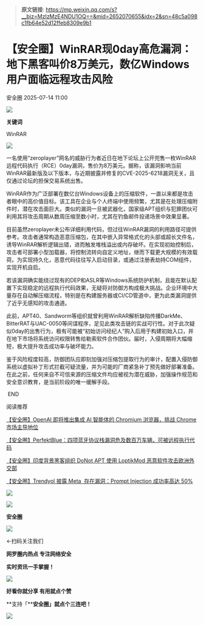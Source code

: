 > **原文链接**: https://mp.weixin.qq.com/s?__biz=MzIzMzE4NDU1OQ==&mid=2652070655&idx=2&sn=48c5a098c1fb64e52d12ffeb8309e9b1

#  【安全圈】WinRAR现0day高危漏洞：地下黑客叫价8万美元，数亿Windows用户面临远程攻击风险  
 安全圈   2025-07-14 11:00  
  
![](https://mmbiz.qpic.cn/sz_mmbiz_png/aBHpjnrGylgOvEXHviaXu1fO2nLov9bZ055v7s8F6w1DD1I0bx2h3zaOx0Mibd5CngBwwj2nTeEbupw7xpBsx27Q/640?wx_fmt=other&from=appmsg&tp=webp&wxfrom=5&wx_lazy=1&wx_co=1 "")  
  
  
**关键词**  
  
  
  
WinRAR  
  
  
![](https://mmbiz.qpic.cn/sz_mmbiz_png/aBHpjnrGylj36aZkXSpokWicU6IbwrvWuu7yn76l7QrLsgPxsx1VNAJZScCQoXDbwI39FuRFuwR6DC6mPBJHd7Q/640?wx_fmt=png&from=appmsg "")  
  
一名使用“zeroplayer”网名的威胁行为者近日在地下论坛上公开兜售一枚WinRAR远程代码执行（RCE）0day漏洞，售价为8万美元。据称，该漏洞影响当前WinRAR最新版及以下版本，与近期披露并修复的CVE-2025-6218漏洞无关，且仅通过论坛的担保交易系统出售。  
  
WinRAR作为广泛部署在数亿台Windows设备上的压缩软件，一直以来都是攻击者眼中的高价值目标。该工具在企业与个人终端中使用频繁，尤其是在处理压缩附件时，潜在攻击面巨大。类似的漏洞一旦被武器化，国家级APT组织与犯罪团伙可利用其将攻击周期从数周压缩至数小时，尤其在钓鱼邮件投递场景中效果显著。  
  
目前虽然zeroplayer未公布详细利用代码，但过往WinRAR漏洞的利用路径可提供参考。攻击者通常构造恶意压缩包，在其中嵌入异常格式化的头部或超长文件名，诱导WinRAR解析逻辑出错，进而触发堆栈溢出或内存破坏。在实现初始控制后，攻击者可部署小型加载器，将控制流转向自定义地址，继而下载更大规模的有效载荷。为实现持久化，恶意代码往往写入启动目录，或通过注册表劫持COM组件，实现开机自启。  
  
若该漏洞确实能绕过现有的DEP和ASLR等Windows系统防护机制，且能在默认配置下实现稳定的远程执行代码效果，无疑将对防御方构成极大挑战。企业环境中大量存在自动解压缩流程，特别是在构建服务器或CI/CD管道中，更为此类漏洞提供了近乎无感知的攻击通道。  
  
此前，APT40、Sandworm等组织就曾利用WinRAR解析缺陷传播DarkMe、BitterRAT与UAC-0050等间谍程序，足见此类攻击链的实战可行性。对于此次疑似0day的出售行为，极有可能被“初始访问经纪人”购入后用于构建初始入口，并在地下市场将系统访问权限转售给勒索软件合作团伙。届时，入侵周期将大幅缩短，极大提升攻击成功率与破坏能力。  
  
鉴于风险程度较高，防御团队应即刻加强对压缩包提取行为的审计，配置入侵防御系统以虚拟补丁形式拦截可疑流量，并为可能的厂商紧急补丁预先做好部署准备。在此之前，任何来自不可信来源的压缩文件均应被视为潜在威胁，加强操作规范和安全意识教育，是当前阶段的唯一缓解手段。  
  
  
 END   
  
  
阅读推荐  
  
  
[【安全圈】OpenAI 即将推出集成 AI 智能体的 Chromium 浏览器，挑战 Chrome 市场主导地位](https://mp.weixin.qq.com/s?__biz=MzIzMzE4NDU1OQ==&mid=2652070639&idx=1&sn=f8fe5c05daa266c8470e771cba01275f&scene=21#wechat_redirect)  
  
  
  
[【安全圈】PerfektBlue：四项蓝牙协议栈漏洞危及数百万车辆，可被远程执行代码](https://mp.weixin.qq.com/s?__biz=MzIzMzE4NDU1OQ==&mid=2652070639&idx=2&sn=f98a8cececf06db2add503959abb412c&scene=21#wechat_redirect)  
  
  
  
[【安全圈】印度背景黑客组织 DoNot APT 使用 LoptikMod 恶意软件攻击欧洲外交部](https://mp.weixin.qq.com/s?__biz=MzIzMzE4NDU1OQ==&mid=2652070639&idx=3&sn=bbaf04680a16d1922d1ac51d26b48f5a&scene=21#wechat_redirect)  
  
  
  
[【安全圈】Trendyol 披露 Meta  存在漏洞：Prompt Injection 成功率高达 50%](https://mp.weixin.qq.com/s?__biz=MzIzMzE4NDU1OQ==&mid=2652070639&idx=4&sn=4e7c93291c55d089867addbbd0436070&scene=21#wechat_redirect)  
  
  
  
  
![](https://mmbiz.qpic.cn/mmbiz_gif/aBHpjnrGylgeVsVlL5y1RPJfUdozNyCEft6M27yliapIdNjlcdMaZ4UR4XxnQprGlCg8NH2Hz5Oib5aPIOiaqUicDQ/640?wx_fmt=gif "")  
  
  
  
![](https://mmbiz.qpic.cn/mmbiz_png/aBHpjnrGylgeVsVlL5y1RPJfUdozNyCEDQIyPYpjfp0XDaaKjeaU6YdFae1iagIvFmFb4djeiahnUy2jBnxkMbaw/640?wx_fmt=png "")  
  
**安全圈**  
  
![](https://mmbiz.qpic.cn/mmbiz_gif/aBHpjnrGylgeVsVlL5y1RPJfUdozNyCEft6M27yliapIdNjlcdMaZ4UR4XxnQprGlCg8NH2Hz5Oib5aPIOiaqUicDQ/640?wx_fmt=gif "")  
  
  
←扫码关注我们  
  
**网罗圈内热点 专注网络安全**  
  
**实时资讯一手掌握！**  
  
  
![](https://mmbiz.qpic.cn/mmbiz_gif/aBHpjnrGylgeVsVlL5y1RPJfUdozNyCE3vpzhuku5s1qibibQjHnY68iciaIGB4zYw1Zbl05GQ3H4hadeLdBpQ9wEA/640?wx_fmt=gif "")  
  
**好看你就分享 有用就点个赞**  
  
**支持「****安全圈」就点个三连吧！**  
  
![](https://mmbiz.qpic.cn/mmbiz_gif/aBHpjnrGylgeVsVlL5y1RPJfUdozNyCE3vpzhuku5s1qibibQjHnY68iciaIGB4zYw1Zbl05GQ3H4hadeLdBpQ9wEA/640?wx_fmt=gif "")  
  
  
